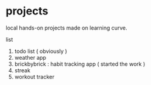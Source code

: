 # projects
local hands-on projects made on learning curve.

list 

1. todo list ( obviously )
2. weather app
3. brickbybrick : habit tracking app ( started the work )
4. streak 
5. workout tracker
